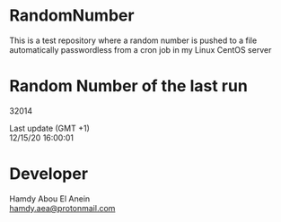 # RandomNumber    
This is a test repository where a random number is pushed to a file automatically passwordless from a cron job in my Linux CentOS server    
# Random Number of the last run   
32014
      
Last update (GMT +1)    
12/15/20 16:00:01
# Developer    
Hamdy Abou El Anein   
hamdy.aea@protonmail.com
